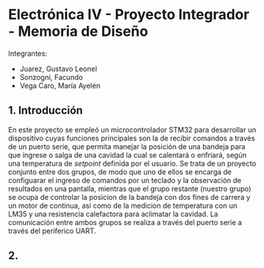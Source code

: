 # Electrónica IV - Proyecto Integrador - Memoria de Diseño
Integrantes: 
+ Juarez, Gustavo Leonel
+ Sonzogni, Facundo
+ Vega Caro, María Ayelén

## 1. Introducción
En este proyecto se empleó un microcontrolador STM32 para desarrollar un dispositivo cuyas funciones principales son la de recibir comandos a través de un puerto serie, que permita manejar la posición de una bandeja para que ingrese o salga de una cavidad la cual se calentará o enfriará, según una temperatura de *setpoint* definida por el usuario.
Se trata de un proyecto conjunto entre dos grupos, de modo que uno de ellos se encarga de configuarar el ingreso de comandos por un teclado y la observación de resultados en una pantalla, mientras que el grupo restante (nuestro grupo) se ocupa de controlar la posicion de la bandeja con dos fines de carrera y un motor de continua, asi como de la medicion de temperatura con un LM35 y una resistencia calefactora para aclimatar la cavidad. La comunicación entre ambos grupos se realiza a través del puerto serie a través del periferico UART.

## 2. 
